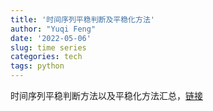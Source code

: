 ```yaml
---
title: '时间序列平稳判断及平稳化方法'
author: "Yuqi Feng"
date: '2022-05-06'
slug: time series
categories: tech
tags: python 
---
```


时间序列平稳判断方法以及平稳化方法汇总，[链接](/pingwenxing.html)
